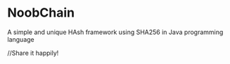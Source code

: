 # NoobChain

A simple and unique HAsh framework using SHA256 in Java programming language

//Share it happily! 




